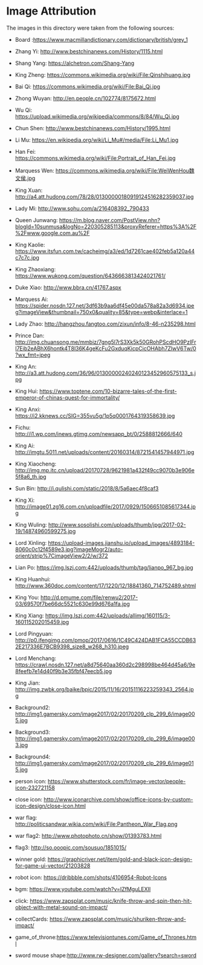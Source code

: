 # Image Attribution

The images in this directory were taken from the following sources:

- Board :https://www.macmillandictionary.com/dictionary/british/grey_1
- Zhang Yi: http://www.bestchinanews.com/History/1115.html
- Shang Yang: https://alchetron.com/Shang-Yang
- King Zheng: https://commons.wikimedia.org/wiki/File:Qinshihuang.jpg
- Bai Qi: https://commons.wikimedia.org/wiki/File:Bai_Qi.jpg
- Zhong Wuyan: http://en.people.cn/102774/8175672.html
- Wu Qi: https://upload.wikimedia.org/wikipedia/commons/8/84/Wu_Qi.jpg
- Chun Shen: http://www.bestchinanews.com/History/1995.html
- Li Mu: https://en.wikipedia.org/wiki/Li_Mu#/media/File:Li_Mu1.jpg
- Han Fei: https://commons.wikimedia.org/wiki/File:Portrait_of_Han_Fei.jpg
- Marquess Wen: https://commons.wikimedia.org/wiki/File:WeiWenHou魏文侯.jpg


- King Xuan: http://a4.att.hudong.com/78/28/01300000180919124516282359037.jpg
- Lady Mi: http://www.sohu.com/a/216408392_790433
- Queen Junwang: https://m.blog.naver.com/PostView.nhn?blogId=10sunmusa&logNo=220305285113&proxyReferer=https%3A%2F%2Fwww.google.com.au%2F
- King Kaolie: https://www.itsfun.com.tw/cacheimg/a3/ed/1d7261cae402feb5a120a44c7c7c.jpg
- King Zhaoxiang: https://www.wukong.com/question/6436663813424021761/
- Duke Xiao: http://www.bbra.cn/41767.aspx
- Marquess Ai: https://spider.nosdn.127.net/3df63b9aa6df45e00da578a82a3d6934.jpeg?imageView&thumbnail=750x0&quality=85&type=webp&interlace=1
- Lady Zhao: http://hangzhou.fangtoo.com/zixun/info/8-46-n235298.html
- Prince Dan: http://img.chuansong.me/mmbiz/7gng5l7rS3Xk5k50GRohPScdHO9PzIFrl7Eib2eABhX6hontk4T8l36K4geKcFu2GxduqKicpCicOHAbh7ZlwV6Tw/0?wx_fmt=jpeg
- King An: http://a3.att.hudong.com/36/96/01300000240240123452960575133_s.jpg
- King Hui: https://www.toptene.com/10-bizarre-tales-of-the-first-emperor-of-chinas-quest-for-immortality/
- King Anxi: https://i2.kknews.cc/SIG=355vu5g/1p5q0001764319358639.jpg
- Fichu: http://i1.wp.com/inews.gtimg.com/newsapp_bt/0/2588812666/640
- King Ai: http://imgtu.5011.net/uploads/content/20160314/8721541457944971.jpg
- King Xiaocheng: http://img.mp.itc.cn/upload/20170728/9621981a432f49cc9070b3e906e5f8a6_th.jpg
- Sun Bin: http://i.qulishi.com/static/2018/8/5a6aec4f8caf3
- King Xi: http://image01.zg16.com.cn/uploadfile/2017/0929/1506651085617344.jpg
- King Wuling: http://www.sosolishi.com/uploads/thumb/jpg/2017-02-19/14874960599275.jpg
- Lord Xinling: https://upload-images.jianshu.io/upload_images/4893184-8060c0c12f4589e3.jpg?imageMogr2/auto-orient/strip%7CimageView2/2/w/372
- Lian Po: https://img.lszj.com:442/uploads/thumb/tag/lianpo_967_bg.jpg
- King Huanhui: http://www.360doc.com/content/17/1220/12/18841360_714752489.shtml
- King You: http://d.pmume.com/file/renwu2/2017-03/69570f7be66dc5521c630e99d676a1fa.jpg
- King Xiang: https://img.lszj.com:442/uploads/allimg/160115/3-160115202015459.jpg
- Lord Pingyuan: http://p0.ifengimg.com/pmop/2017/0616/1C49C424DAB1FCA55CCDB632E217336E7BCB9398_size8_w268_h310.jpeg
- Lord Menchang: https://crawl.nosdn.127.net/a8d75640aa360d2c298998be464d45a6/9e8feefb7e14d40f9b3e35fbf47eecb5.jpg
- King Jian: http://img.zwbk.org/baike/bpic/2015/11/16/20151116223259343_2564.jpg

- Background2: http://img1.gamersky.com/image2017/02/20170209_clp_299_6/image005.jpg
- Background3: http://img1.gamersky.com/image2017/02/20170209_clp_299_6/image003.jpg
- Background4: http://img1.gamersky.com/image2017/02/20170209_clp_299_6/image015.jpg

- person icon: https://www.shutterstock.com/fr/image-vector/people-icon-232721158
- close icon: http://www.iconarchive.com/show/office-icons-by-custom-icon-design/close-icon.html
- war flag: http://politicsandwar.wikia.com/wiki/File:Pantheon_War_Flag.png
- war flag2: http://www.photophoto.cn/show/01393783.html
- flag3: http://so.ooopic.com/sousuo/1851015/
- winner gold: https://graphicriver.net/item/gold-and-black-icon-design-for-game-ui-vector/21203828
- robot icon: https://dribbble.com/shots/4106954-Robot-Icons

- bgm: https://www.youtube.com/watch?v=IZfMguLEXII
- click: https://www.zapsplat.com/music/knife-throw-and-spin-then-hit-object-with-metal-sound-on-impact/
- collectCards: https://www.zapsplat.com/music/shuriken-throw-and-impact/
- game_of_throne:https://www.televisiontunes.com/Game_of_Thrones.html
- sword mouse shape:http://www.rw-designer.com/gallery?search=sword
